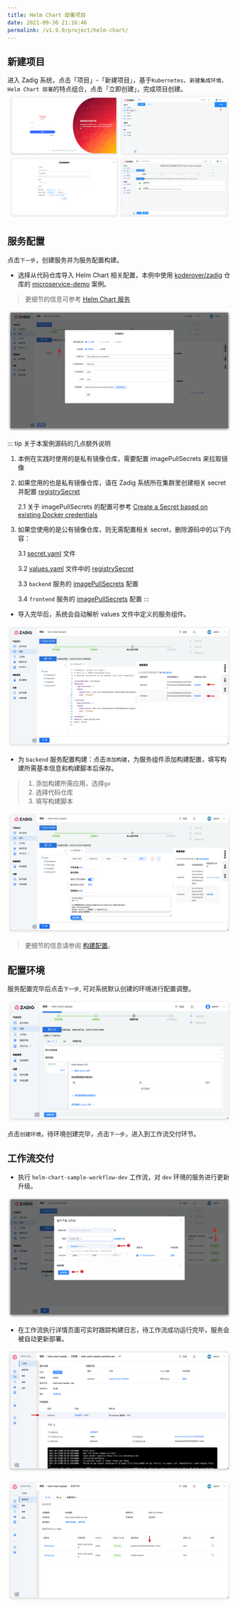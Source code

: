 ```yaml
---
title: Helm Chart 部署项目
date: 2021-09-30 21:16:46
permalink: /v1.9.0/project/helm-chart/
---
```


## 新建项目

进入 Zadig 系统，点击「项目」-「新建项目」，基于`Kubernetes`、`新建集成环境`、`Helm Chart 部署`的特点组合，点击「立即创建」，完成项目创建。
![新建项目](../_images/helm_chart_sample_onboarding_1.png)

## 服务配置

点击`下一步`，创建服务并为服务配置构建。

- 选择从代码仓库导入 Helm Chart 相关配置，本例中使用 [koderover/zadig](https://github.com/koderover/zadig) 仓库的 [microservice-demo](https://github.com/koderover/zadig/tree/main/examples/microservice-demo/chart) 案例。
> 更细节的信息可参考 [Helm Chart 服务](/v1.9.0/project/service/#helm-chart-服务)

![服务配置](../_images/helm_chart_sample_onboarding_2.png)

::: tip 关于本案例源码的几点额外说明
1. 本例在实践时使用的是私有镜像仓库，需要配置 imagePullSecrets 来拉取镜像
2. 如果您用的也是私有镜像仓库，请在 Zadig 系统所在集群里创建相关 secret 并配置 [registrySecret](https://github.com/koderover/zadig/blob/bdd220192279aba1666bbdbd5da2dd35dcaff999/examples/microservice-demo/chart/values.yaml#L21)

    2.1 关于 imagePullSecrets 的配置可参考 [Create a Secret based on existing Docker credentials](https://kubernetes.io/docs/tasks/configure-pod-container/pull-image-private-registry/#registry-secret-existing-credentials)

3. 如果您使用的是公有镜像仓库，则无需配置相关 secret，删除源码中的以下内容：

    3.1 [secret.yaml](https://github.com/koderover/zadig/blob/bdd220192279aba1666bbdbd5da2dd35dcaff999/examples/microservice-demo/chart/templates/secret.yaml) 文件
    
    3.2 [values.yaml](https://github.com/koderover/zadig/blob/bdd220192279aba1666bbdbd5da2dd35dcaff999/examples/microservice-demo/chart/values.yaml) 文件中的 [registrySecret](https://github.com/koderover/zadig/blob/bdd220192279aba1666bbdbd5da2dd35dcaff999/examples/microservice-demo/chart/values.yaml#L21)
    
    3.3 `backend` 服务的 [imagePullSecrets](https://github.com/koderover/zadig/blob/bdd220192279aba1666bbdbd5da2dd35dcaff999/examples/microservice-demo/chart/templates/backend.yaml#L29) 配置
    
    3.4 `frontend` 服务的 [imagePullSecrets](https://github.com/koderover/zadig/blob/bdd220192279aba1666bbdbd5da2dd35dcaff999/examples/microservice-demo/chart/templates/frontend.yaml#L39) 配置
:::

- 导入完毕后，系统会自动解析 values 文件中定义的服务组件。

![服务配置](../_images/helm_chart_sample_onboarding_2_1.png)

- 为 `backend` 服务配置构建：点击`添加构建`，为服务组件添加构建配置，填写构建所需基本信息和构建脚本后保存。

> 1. 添加构建所需应用，选择`go`
> 2. 选择代码仓库
> 3. 填写构建脚本

![服务配置](../_images/helm_chart_sample_onboarding_backend_build_config.png)

>  更细节的信息请参阅 [构建配置](/v1.9.0/project/build/)。

## 配置环境

服务配置完毕后点击`下一步`, 可对系统默认创建的环境进行配置调整。

![加入环境](../_images/helm_chart_sample_onboarding_3.png)

点击`创建环境`，待环境创建完毕，点击`下一步`，进入到工作流交付环节。

## 工作流交付

- 执行 `helm-chart-sample-workflow-dev` 工作流，对 `dev` 环境的服务进行更新升级。

![工作流交付](../_images/helm_chart_sample_onboarding_4.png)

- 在工作流执行详情页面可实时跟踪构建日志，待工作流成功运行完毕，服务会被自动更新部署。

![工作流交付](../_images/helm_chart_sample_show_pipeline_running.png)

![工作流交付](../_images/helm_chart_sample_show_env.png)
